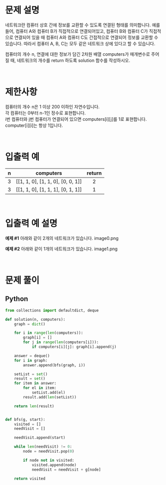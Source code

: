 # 문제 설명

네트워크란 컴퓨터 상호 간에 정보를 교환할 수 있도록 연결된 형태를 의미합니다. 예를 들어, 컴퓨터 A와 컴퓨터 B가 직접적으로 연결되어있고, 컴퓨터 B와 컴퓨터 C가 직접적으로 연결되어 있을 때 컴퓨터 A와 컴퓨터 C도 간접적으로 연결되어 정보를 교환할 수 있습니다. 따라서 컴퓨터 A, B, C는 모두 같은 네트워크 상에 있다고 할 수 있습니다.

컴퓨터의 개수 n, 연결에 대한 정보가 담긴 2차원 배열 computers가 매개변수로 주어질 때, 네트워크의 개수를 return 하도록 solution 함수를 작성하시오.

<br />

# 제한사항

컴퓨터의 개수 n은 1 이상 200 이하인 자연수입니다. <br />
각 컴퓨터는 0부터 n-1인 정수로 표현합니다. <br />
i번 컴퓨터와 j번 컴퓨터가 연결되어 있으면 computers[i][j]를 1로 표현합니다. <br />
computer[i][i]는 항상 1입니다. <br />

<br />

# 입출력 예

|  n  |             computers             | return |
| :-: | :-------------------------------: | :----: |
|  3  | [[1, 1, 0], [1, 1, 0], [0, 0, 1]] |   2    |
|  3  | [[1, 1, 0], [1, 1, 1], [0, 1, 1]] |   1    |

<br />

# 입출력 예 설명

**예제 #1**
아래와 같이 2개의 네트워크가 있습니다.
image0.png

**예제 #2**
아래와 같이 1개의 네트워크가 있습니다.
image1.png

<br />

# 문제 풀이

## Python

```py
from collections import defaultdict, deque

def solution(n, computers):
    graph = dict()

    for i in range(len(computers)):
        graph[i] = []
        for j in range(len(computers[i])):
            if computers[i][j]: graph[i].append(j)

    answer = deque()
    for i in graph:
        answer.append(bfs(graph, i))

    setList = set()
    result = set()
    for item in answer:
        for el in item:
            setList.add(el)
        result.add(len(setList))

    return len(result)


def bfs(g, start):
    visited = []
    needVisit = []

    needVisit.append(start)

    while len(needVisit) != 0:
        node = needVisit.pop(0)

        if node not in visited:
            visited.append(node)
            needVisit = needVisit + g[node]

    return visited

```
